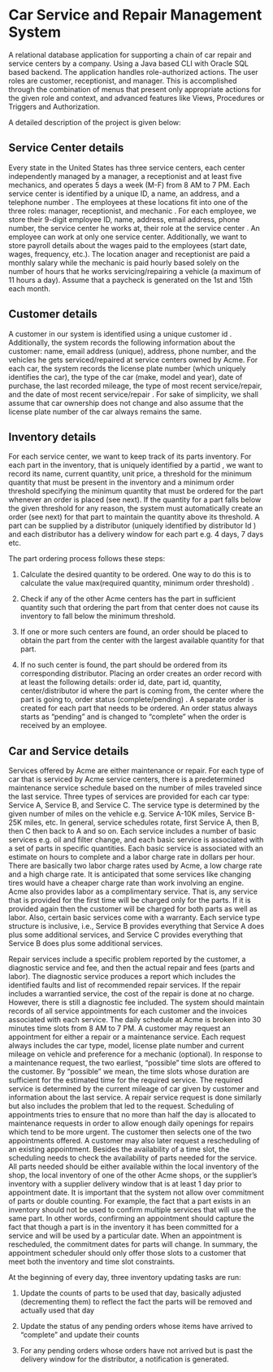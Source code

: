 
# Car Service and Repair Management System
A relational database application for supporting a chain of car repair and service centers by a company. Using a Java based CLI with Oracle SQL based backend. The application handles role-authorized actions. The user roles are customer, receptionist, and manager. This is accomplished through the combination of menus that present only appropriate actions for the given role and context, and advanced features like Views, Procedures or Triggers and Authorization.

A detailed description of the project is given below:

## Service Center details
Every state in the United States has three service centers, each center independently managed by a manager, a receptionist and at least five mechanics, and operates 5 days a week (M-F) from 8 AM to 7 PM. Each service center is identified by a unique ID, a name, an address, and a telephone number . The employees at these locations fit into one of the three roles: manager, receptionist, and mechanic . For each employee, we store their 9-digit employee ID, name, address, email address, phone number, the service center he works at, their role at the service center . An employee can work at only one service center. Additionally, we want to store payroll details about the wages paid to the employees (start date, wages, frequency, etc.). The location anager and receptionist are paid a monthly salary while the mechanic is paid hourly based solely on the number of hours that he works servicing/repairing a vehicle (a maximum of 11 hours a day). Assume that a paycheck is generated on the 1st and 15th each month.

## Customer details
A customer in our system is identified using a unique customer id . Additionally, the system records the following information about the customer: name, email address (unique), address, phone number, and the vehicles he gets serviced/repaired at service centers owned by Acme. For each car, the system records the license plate number (which uniquely identifies the car), the type of the car (make, model and year), date of purchase, the last recorded mileage, the type of most recent service/repair, and the date of most recent service/repair . For sake of simplicity, we shall assume that car ownership does not change and also assume that the license plate number of the car always remains the same.

## Inventory details
For each service center, we want to keep track of its parts inventory. For each part in the inventory, that is uniquely identified by a partid , we want to record its name, current quantity, unit price, a threshold for the minimum quantity that must be present in the inventory and a minimum order threshold specifying the minimum quantity that must be ordered for the part whenever an order is placed (see next). If the quantity for a part falls below the given threshold for any reason, the system must automatically create an order (see next) for that part to maintain the quantity above its threshold. A part can be supplied by a distributor (uniquely identified by distributor Id ) and each distributor has a delivery window for each part e.g. 4 days, 7 days etc.

The part ordering process follows these steps:
1. Calculate the desired quantity to be ordered. One way to do this is to calculate the value max(required quantity, minimum order threshold) .

2. Check if any of the other Acme centers has the part in sufficient quantity such that ordering the part from that center does not cause its inventory to fall below the minimum threshold.

3. If one or more such centers are found, an order should be placed to obtain the part from the center with the largest available quantity for that part. 

4. If no such center is found, the part should be ordered from its corresponding distributor. Placing an order creates an order record with at least the following details: order id, date, part id, quantity, center/distributor id where the part is coming from, the center where the part is going to, order status (complete/pending) . A separate order is created for each part that needs to be ordered. An order status always starts as “pending” and is changed to “complete” when the order is received by an employee.

## Car and Service details
Services offered by Acme are either maintenance or repair. For each type of car that is serviced by Acme service centers, there is a predetermined maintenance service schedule based on the number of miles traveled since the last service. Three types of services are provided for each car type: Service A, Service B, and Service C. The service type is determined by the given number of miles on the vehicle e.g. Service A-10K miles, Service B-25K miles, etc. In general, service schedules rotate, first Service A, then B, then C then back to A and so on. Each service includes a number of basic services e.g. oil and filter change, and each basic service is associated with a set of parts in specific quantities. Each basic service is associated with an estimate on hours to complete and a labor charge rate in dollars per hour. There are basically two labor charge rates used by Acme, a low charge rate and a high charge rate. It is anticipated that some services like changing tires would have a cheaper charge rate than work involving an engine. Acme also provides labor as a complimentary service. That is, any service that is provided for the first time will be charged only for the parts. If it is provided again then the customer will be charged for both parts as well as labor. Also, certain basic services come with a warranty. Each service type structure is inclusive, i.e., Service B provides everything that Service A does plus some additional services, and Service C provides everything that Service B does plus some additional services.

Repair services include a specific problem reported by the customer, a diagnostic service and fee, and then the actual repair and fees (parts and labor). The diagnostic service produces a report which includes the identified faults and list of recommended repair services. If the repair includes a warrantied service, the cost of the repair is done at no charge. However, there is still a diagnostic fee included. The system should maintain records of all service appointments for each customer and the invoices associated with each service. The daily schedule at Acme is broken into 30 minutes time slots from 8 AM to 7 PM. A customer may request an appointment for either a repair or a maintenance service. Each request always includes the car type, model, license plate number and current mileage on vehicle and preference for a mechanic (optional). In response to a maintenance request, the two earliest, “possible” time slots are offered to the customer. By “possible” we mean, the time slots whose duration are sufficient for the estimated time for the required service. The required service is determined by the current mileage of car given by customer and information about the last service. A repair service request is done similarly but also includes the problem that led to the request. Scheduling of appointments tries to ensure that no more than half the day is allocated to maintenance requests in order to allow enough daily openings for repairs which tend to be more urgent. The customer then selects one of the two appointments offered. A customer may also later request a rescheduling of an existing appointment. Besides the availability of a time slot, the scheduling needs to check the availability of parts needed for the service. All parts needed should be either available within the local inventory of the shop, the local inventory of one of the other Acme shops, or the supplier’s inventory with a supplier delivery window that is at least 1 day prior to appointment date. It is important that the system not allow over commitment of parts or double counting. For example, the fact that a part exists in an inventory should not be used to confirm multiple services that will use the same part. In other words, confirming an appointment should capture the fact that though a part is in the inventory it has been committed for a service and will be used by a particular date. When an appointment is rescheduled, the commitment dates for parts will change. In summary, the appointment scheduler should only offer those slots to a customer that meet both the inventory and time slot constraints.

At the beginning of every day, three inventory updating tasks are run: 

 1. Update the counts of parts to be used that
    day, basically adjusted (decrementing them) to reflect the fact the
    parts will be removed and actually used that day
    
 2. Update the status of any pending orders whose items have
    arrived to “complete” and update their counts
    
 3.  For any pending orders whose orders have not arrived but is
    past the delivery window for the distributor, a notification is
    generated.
